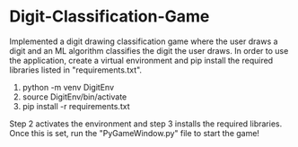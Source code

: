 # Digit-Classification-Game
Implemented a digit drawing classification game where the user draws a digit and an ML algorithm classifies the digit the user draws.
In order to use the application, create a virtual environment and pip install the required libraries listed in "requirements.txt".
1. python -m venv DigitEnv
2. source DigitEnv/bin/activate
3. pip install -r requirements.txt <br />
<!-- -->
Step 2 activates the environment and step 3 installs the required libraries. <br/> Once this is set, run the "PyGameWindow.py" file to start the game!
